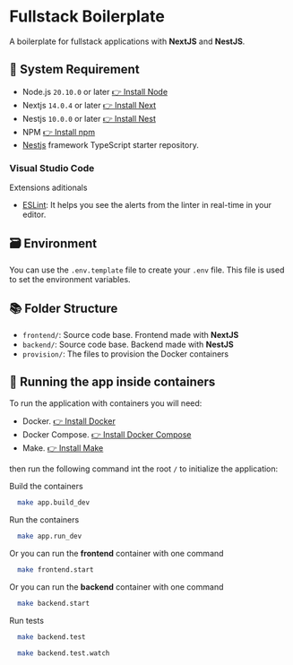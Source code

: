 # Fullstack Boilerplate

A boilerplate for fullstack applications with **NextJS** and **NestJS**.

## 📜 System Requirement

- Node.js `20.10.0` or later [👉 Install Node](https://nodejs.org/es/download)
- Nextjs `14.0.4` or later [👉 Install Next](https://nextjs.org/docs/getting-started)
- Nestjs `10.0.0` or later [👉 Install Nest](https://docs.nestjs.com/)
- NPM [👉 Install npm](https://docs.npmjs.com/downloading-and-installing-node-js-and-npm)
- [Nestjs](https://github.com/nestjs/nest) framework TypeScript starter repository.

### Visual Studio Code

Extensions aditionals

- [ESLint](https://marketplace.visualstudio.com/items?itemName=dbaeumer.vscode-eslint): It helps you see the alerts from the linter in real-time in your editor.

## 🗃️ Environment

You can use the `.env.template` file to create your `.env` file. This file is used to set the environment variables.

## 📚 Folder Structure

- `frontend/`: Source code base. Frontend made with **NextJS**
- `backend/`: Source code base. Backend made with **NestJS**
- `provision/`: The files to provision the Docker containers

## 🐳 Running the app inside containers

To run the application with containers you will need:

- Docker. [👉 Install Docker](https://docs.docker.com/get-docker/)
- Docker Compose. [👉 Install Docker Compose](https://docs.docker.com/compose/install/)
- Make. [👉 Install Make](https://www.gnu.org/software/make/)

then run the following command int the root `/` to initialize the application:

Build the containers

```bash
  make app.build_dev
```

Run the containers

```bash
  make app.run_dev
```

Or you can run the **frontend** container with one command

```bash
  make frontend.start
```

Or you can run the **backend** container with one command

```bash
  make backend.start
```

Run tests

```bash
  make backend.test
```

```bash
  make backend.test.watch
```
